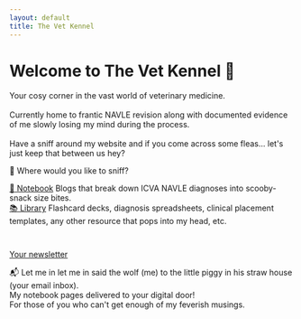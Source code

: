 ```yaml
---
layout: default
title: The Vet Kennel
---
```


<div class="homepage-container">
    <h1>Welcome to The Vet Kennel 🐾</h1>
  <p>Your cosy corner in the vast world of veterinary medicine.<br><br>Currently home to frantic NAVLE revision along with documented evidence of me slowly losing my mind during the process.<br><br>Have a sniff around my website and if you come across some fleas... let's just keep that between us hey?</p>

<div class="navigation-buttons">
  <p>🧭 Where would you like to sniff?</p>
  <div class="button-group">
    <a class="retro-button" href="/notebook">📓 Notebook</a>
    <span>Blogs that break down ICVA NAVLE diagnoses into scooby-snack size bites.</span><br>
    <a class="retro-button" href="/library">📚 Library</a>
    <span>Flashcard decks, diagnosis spreadsheets, clinical placement templates, any other resource that pops into my head, etc.</span>
  </div>
</div>

  <a class="cta-button" href="https://eepurl.com/hYOUR-LINK-HERE" target="_blank" style="margin-top: 2em; display: inline-block;">Your newsletter</a>
<p class="retro-description">📬 Let me in let me in said the wolf (me) to the little piggy in his straw house (your email inbox).<br>My notebook pages delivered to your digital door!<br>For those of you who can't get enough of my feverish musings.</p>
</div>
